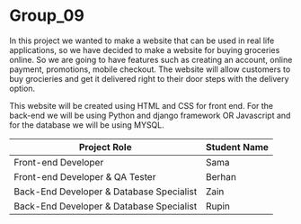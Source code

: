 # Group_09

In this project we wanted to make a website that can be used in real life applications, so we have decided to make a website for buying groceries online. So we are going to have features such as creating an account, online payment, promotions, mobile checkout. The website will allow customers to buy grocieries and get it delivered right to their door steps with the delivery option.

This website will be created using HTML and CSS for front end. For the back-end we will be using Python and django framework OR Javascript and for the database we will be using MYSQL.

| Project Role                             | Student Name |
| ---------------------------------------- | ------------ |
| Front-end Developer                      | Sama         |
| Front-end Developer & QA Tester          | Berhan       |
| Back-End Developer & Database Specialist | Zain         |
| Back-End Developer & Database Specialist | Rupin        |
